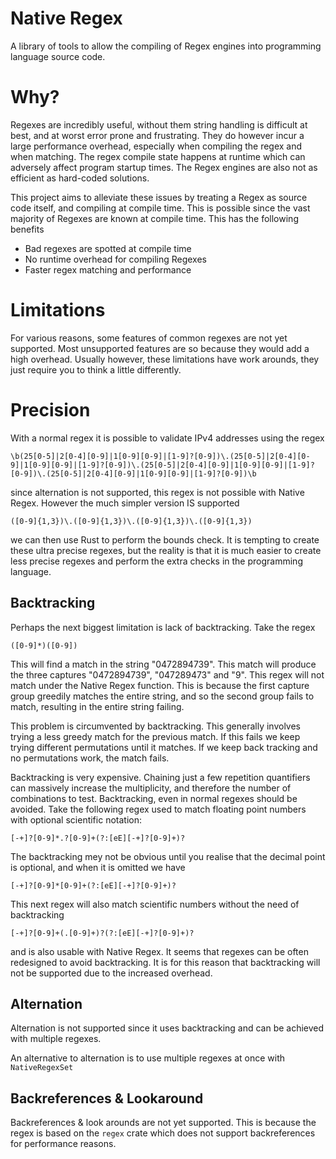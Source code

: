 # Native Regex

A library of tools to allow the compiling of Regex engines into programming language source code.

# Why?

Regexes are incredibly useful, without them string handling is difficult at best, and at worst error prone and frustrating.
They do however incur a large performance overhead, especially when compiling the regex and when matching. 
The regex compile state happens at runtime which can adversely affect program startup times. 
The Regex engines are also not as efficient as hard-coded solutions. 

This project aims to alleviate these issues by treating a Regex as source code itself, and compiling at compile time.
This is possible since the vast majority of Regexes are known at compile time.
This has the following benefits

- Bad regexes are spotted at compile time 
- No runtime overhead for compiling Regexes
- Faster regex matching and performance

# Limitations

For various reasons, some features of common regexes are not yet supported. 
Most unsupported features are so because they would add a high overhead. Usually however, these limitations have work arounds, they just require you to think a little differently.

# Precision

With a normal regex it is possible to validate IPv4 addresses using the regex 

```regexp
\b(25[0-5]|2[0-4][0-9]|1[0-9][0-9]|[1-9]?[0-9])\.(25[0-5]|2[0-4][0-9]|1[0-9][0-9]|[1-9]?[0-9])\.(25[0-5]|2[0-4][0-9]|1[0-9][0-9]|[1-9]?[0-9])\.(25[0-5]|2[0-4][0-9]|1[0-9][0-9]|[1-9]?[0-9])\b
```

since alternation is not supported, this regex is not possible with Native Regex. However the much simpler version IS supported

```regexp
([0-9]{1,3})\.([0-9]{1,3})\.([0-9]{1,3})\.([0-9]{1,3})
```

we can then use Rust to perform the bounds check. It is tempting to create these ultra precise regexes, but the reality is that it is much easier to create less precise regexes and perform the extra checks in the programming language.

## Backtracking

Perhaps the next biggest limitation is lack of backtracking. Take the regex 

```regexp
([0-9]*)([0-9])
```

This will find a match in the string "0472894739". This match will produce the three captures "0472894739", "047289473" and "9".
This regex will not match under the Native Regex function. This is because the first capture group greedily matches the entire string, and so the second group fails to match, resulting in the entire string failing.

This problem is circumvented by backtracking. This generally involves trying a less greedy match for the previous match.
If this fails we keep trying different permutations until it matches. If we keep back tracking and no permutations work, the match fails.

Backtracking is very expensive. Chaining just a few repetition quantifiers can massively increase the multiplicity, and therefore the number of combinations to test.
Backtracking, even in normal regexes should be avoided. Take the following regex used to match floating point numbers with optional scientific notation:

```regexp
[-+]?[0-9]*.?[0-9]+(?:[eE][-+]?[0-9]+)?
```

The backtracking mey not be obvious until you realise that the decimal point is optional, and when it is omitted we have

```regexp
[-+]?[0-9]*[0-9]+(?:[eE][-+]?[0-9]+)?
```

This next regex will also match scientific numbers without the need of backtracking

```regexp
[-+]?[0-9]+(.[0-9]+)?(?:[eE][-+]?[0-9]+)?
```

and is also usable with Native Regex. It seems that regexes can be often redesigned to avoid backtracking.
It is for this reason that backtracking will not be supported due to the increased overhead.

## Alternation

Alternation is not supported since it uses backtracking and can be achieved with multiple regexes.

An alternative to alternation is to use multiple regexes at once with `NativeRegexSet`

## Backreferences & Lookaround

Backreferences & look arounds are not yet supported. This is because the regex is based on the `regex` crate which does not support backreferences for performance reasons.
